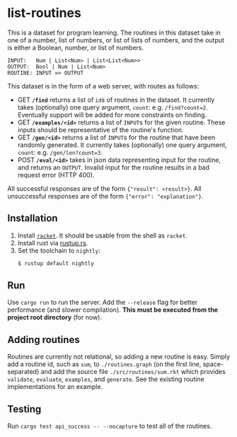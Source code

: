 # list-routines

This is a dataset for program learning. The routines in this dataset take in
one of a number, list of numbers, or list of lists of numbers, and the
output is either a Boolean, number, or list of numbers.

```
INPUT:   Num | List<Num> | List<List<Num>>
OUTPUT:  Bool | Num | List<Num>
ROUTINE: INPUT => OUTPUT
```

This dataset is in the form of a web server, with routes as follows:
- GET **`/find`** returns a list of `id`s of routines in the dataset. It currently
  takes (optionally) one query argument, `count`: e.g. `/find?count=2`.
  Eventually support will be added for more constraints on finding.
- GET **`/examples/<id>`** returns a list of `INPUT`s for the given routine. These
  inputs should be representative of the routine's function.
- GET **`/gen/<id>`** returns a list of `INPUT`s for the routine that have been
  randomly generated. It currently takes (optionally) one query argument,
  `count`: e.g. `/gen/len?count=3`.
- POST **`/eval/<id>`** takes in json data representing input for the
  routine, and returns an `OUTPUT`. Invalid input for the routine results in
  a bad request error (HTTP 400).

All successful responses are of the form `{"result": <result>}`. All
unsuccessful responses are of the form `{"error": "explanation"}`.

## Installation

1. Install [`racket`](http://racket-lang.org). It should be usable from the
   shell as `racket`.
2. Install rust via [rustup.rs](https://rustup.rs).
3. Set the toolchain to `nightly`:
   ```sh
   $ rustup default nightly
   ```

## Run

Use `cargo run` to run the server. Add the `--release` flag for better
performance (and slower compilation). **This must be executed from the
project root directory** (for now).

## Adding routines

Routines are currently not relational, so adding a new routine is easy.
Simply add a routine id, such as `sum`, to `./routines.graph` (on the first
line, space-separated) and add the source file `./src/routines/sum.rkt`
which provides `validate`, `evaluate`, `examples`, and `generate`. See the
existing routine implementations for an example.

## Testing

Run `cargo test api_success -- --nocapture` to test all of the routines.
